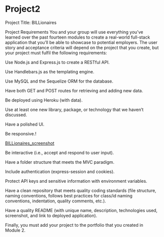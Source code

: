 # Project2

Project Title:
BILLionaires

Project Requirements
You and your group will use everything you’ve learned over the past fourteen modules to create a real-world full-stack application that you’ll be able to showcase to potential employers. The user story and acceptance criteria will depend on the project that you create, but your project must fulfil the following requirements:

Use Node.js and Express.js to create a RESTful API.

Use Handlebars.js as the templating engine.

Use MySQL and the Sequelize ORM for the database.

Have both GET and POST routes for retrieving and adding new data.

Be deployed using Heroku (with data).

Use at least one new library, package, or technology that we haven’t discussed.

Have a polished UI.

Be responsive.!

[BILLionaires_screenshot](https://user-images.githubusercontent.com/107002411/190228845-f7c95d47-5a74-4723-882a-41dc4188ba57.jpg)


Be interactive (i.e., accept and respond to user input).

Have a folder structure that meets the MVC paradigm.

Include authentication (express-session and cookies).

Protect API keys and sensitive information with environment variables.

Have a clean repository that meets quality coding standards (file structure, naming conventions, follows best practices for class/id naming conventions, indentation, quality comments, etc.).

Have a quality README (with unique name, description, technologies used, screenshot, and link to deployed application).

Finally, you must add your project to the portfolio that you created in Module 2.
